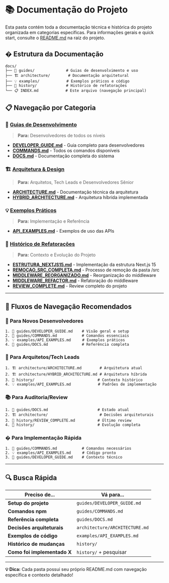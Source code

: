 # 📚 Documentação do Projeto

Esta pasta contém toda a documentação técnica e histórica do projeto organizada em categorias específicas. Para informações gerais e quick start, consulte o [README.md](../README.md) na raiz do projeto.

## � Estrutura da Documentação

```
docs/
├── 📖 guides/              # Guias de desenvolvimento e uso
├── 🏗️ architecture/        # Documentação arquitetural
├── 💡 examples/            # Exemplos práticos e código
├── 📜 history/             # Histórico de refatorações
└── 📋 INDEX.md            # Este arquivo (navegação principal)
```

## 📋 Navegação por Categoria

### 📖 **[Guias de Desenvolvimento](./guides/)**

> **Para:** Desenvolvedores de todos os níveis

- **[DEVELOPER_GUIDE.md](./guides/DEVELOPER_GUIDE.md)** - Guia completo para desenvolvedores
- **[COMMANDS.md](./guides/COMMANDS.md)** - Todos os comandos disponíveis
- **[DOCS.md](./guides/DOCS.md)** - Documentação completa do sistema

### 🏗️ **[Arquitetura & Design](./architecture/)**

> **Para:** Arquitetos, Tech Leads e Desenvolvedores Sênior

- **[ARCHITECTURE.md](./architecture/ARCHITECTURE.md)** - Documentação técnica da arquitetura
- **[HYBRID_ARCHITECTURE.md](./architecture/HYBRID_ARCHITECTURE.md)** - Arquitetura híbrida implementada

### 💡 **[Exemplos Práticos](./examples/)**

> **Para:** Implementação e Referência

- **[API_EXAMPLES.md](./examples/API_EXAMPLES.md)** - Exemplos de uso das APIs

### 📜 **[Histórico de Refatorações](./history/)**

> **Para:** Contexto e Evolução do Projeto

- **[ESTRUTURA_NEXTJS15.md](./history/ESTRUTURA_NEXTJS15.md)** - Implementação da estrutura Next.js 15
- **[REMOCAO_SRC_COMPLETA.md](./history/REMOCAO_SRC_COMPLETA.md)** - Processo de remoção da pasta /src
- **[MIDDLEWARE_REORGANIZADO.md](./history/MIDDLEWARE_REORGANIZADO.md)** - Reorganização do middleware
- **[MIDDLEWARE_REFACTOR.md](./history/MIDDLEWARE_REFACTOR.md)** - Refatoração do middleware
- **[REVIEW_COMPLETE.md](./history/REVIEW_COMPLETE.md)** - Review completo do projeto

---

## 🎯 Fluxos de Navegação Recomendados

### 👥 **Para Novos Desenvolvedores**

```
1. 📖 guides/DEVELOPER_GUIDE.md    # Visão geral e setup
2. 📖 guides/COMMANDS.md           # Comandos essenciais
3. 💡 examples/API_EXAMPLES.md     # Exemplos práticos
4. 📖 guides/DOCS.md               # Referência completa
```

### 🔧 **Para Arquitetos/Tech Leads**

```
1. 🏗️ architecture/ARCHITECTURE.md        # Arquitetura atual
2. 🏗️ architecture/HYBRID_ARCHITECTURE.md # Arquitetura híbrida
3. 📜 history/                            # Contexto histórico
4. 💡 examples/API_EXAMPLES.md            # Padrões de implementação
```

### 📚 **Para Auditoria/Review**

```
1. 📖 guides/DOCS.md                      # Estado atual
2. 🏗️ architecture/                       # Decisões arquiteturais
3. 📜 history/REVIEW_COMPLETE.md          # Último review
4. 📜 history/                            # Evolução completa
```

### � **Para Implementação Rápida**

```
1. 📖 guides/COMMANDS.md           # Comandos necessários
2. 💡 examples/API_EXAMPLES.md     # Código pronto
3. 📖 guides/DEVELOPER_GUIDE.md    # Contexto técnico
```

---

## 🔍 Busca Rápida

| Preciso de...               | Vá para...                     |
| --------------------------- | ------------------------------ |
| **Setup do projeto**        | `guides/DEVELOPER_GUIDE.md`    |
| **Comandos npm**            | `guides/COMMANDS.md`           |
| **Referência completa**     | `guides/DOCS.md`               |
| **Decisões arquiteturais**  | `architecture/ARCHITECTURE.md` |
| **Exemplos de código**      | `examples/API_EXAMPLES.md`     |
| **Histórico de mudanças**   | `history/`                     |
| **Como foi implementado X** | `history/` + pesquisar         |

---

**💡 Dica:** Cada pasta possui seu próprio README.md com navegação específica e contexto detalhado!
